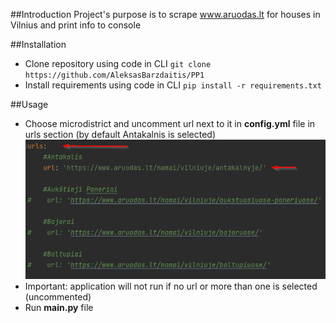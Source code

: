 ##Introduction
Project's purpose is to scrape www.aruodas.lt for houses in Vilnius and print info to console

##Installation

- Clone repository using code in CLI `git clone https://github.com/AleksasBarzdaitis/PP1`
- Install requirements using code in CLI `pip install -r requirements.txt`

##Usage

- Choose microdistrict and uncomment url next to it in **config.yml** file in urls section (by default Antakalnis is selected)
![img_1.png](img_1.png)
- Important: application will not run if no url or more than one is selected (uncommented)
- Run **main.py** file



